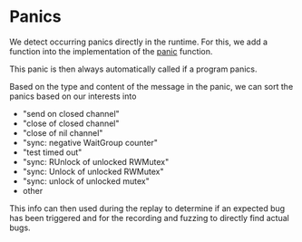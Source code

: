 # Panics

We detect occurring panics directly in the runtime. For this, we add a function
into the implementation of the [panic](../../goPatch/src/runtime/panic.go#L744) function.

This panic is then always automatically called if a program panics.

Based on the type and content of the message in the panic, we can sort the
panics based on our interests into

- "send on closed channel"
- "close of closed channel"
- "close of nil channel"
- "sync: negative WaitGroup counter"
- "test timed out"
- "sync: RUnlock of unlocked RWMutex"
- "sync: Unlock of unlocked RWMutex"
- "sync: unlock of unlocked mutex"
- other

This info can then used during the replay to determine if an expected bug
has been triggered and for the recording and fuzzing to directly
find actual bugs.
